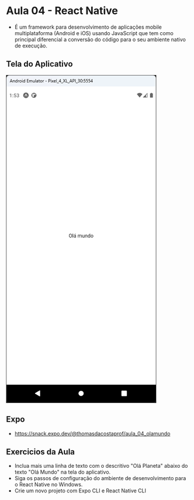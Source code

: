 # Aula 04 - React Native

- É um framework para desenvolvimento de aplicações mobile multiplataforma (Android e iOS) usando JavaScript que tem como principal diferencial a conversão do código para o seu ambiente nativo de execução.

## Tela do Aplicativo

![Tela](screen1.png)

## Expo

- https://snack.expo.dev/@thomasdacostaprof/aula_04_olamundo

## Exercicios da Aula

- Inclua mais uma linha de texto com o descritivo "Olá Planeta" abaixo do texto "Olá Mundo" na tela do aplicativo.
- Siga os passos de configuração do ambiente de desenvolvimento para o React Native no Windows.
- Crie um novo projeto com Expo CLI e React Native CLI

